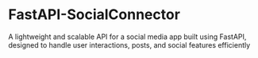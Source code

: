 # FastAPI-SocialConnector
A lightweight and scalable API for a social media app built using FastAPI, designed to handle user interactions, posts, and social features efficiently

